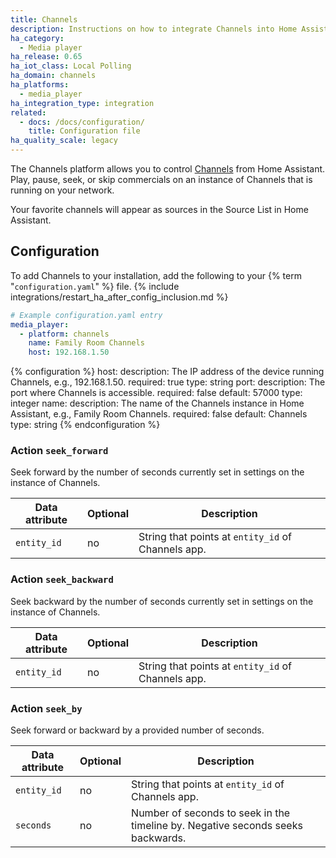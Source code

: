 ```yaml
---
title: Channels
description: Instructions on how to integrate Channels into Home Assistant.
ha_category:
  - Media player
ha_release: 0.65
ha_iot_class: Local Polling
ha_domain: channels
ha_platforms:
  - media_player
ha_integration_type: integration
related:
  - docs: /docs/configuration/
    title: Configuration file
ha_quality_scale: legacy
---
```


The Channels platform allows you to control [Channels](https://getchannels.com/) from Home Assistant. Play, pause, seek, or skip commercials on an instance of Channels that is running on your network.

Your favorite channels will appear as sources in the Source List in Home Assistant.

## Configuration

To add Channels to your installation, add the following to your {% term "`configuration.yaml`" %} file.
{% include integrations/restart_ha_after_config_inclusion.md %}

```yaml
# Example configuration.yaml entry
media_player:
  - platform: channels
    name: Family Room Channels
    host: 192.168.1.50
```

{% configuration %}
host:
  description: The IP address of the device running Channels, e.g., 192.168.1.50.
  required: true
  type: string
port:
  description: The port where Channels is accessible.
  required: false
  default: 57000
  type: integer
name:
  description: The name of the Channels instance in Home Assistant, e.g., Family Room Channels.
  required: false
  default: Channels
  type: string
{% endconfiguration %}

### Action `seek_forward`

Seek forward by the number of seconds currently set in settings on the instance of Channels.

| Data attribute | Optional | Description                                        |
| ---------------------- | -------- | -------------------------------------------------- |
| `entity_id`            | no       | String that points at `entity_id` of Channels app. |

### Action `seek_backward`

Seek backward by the number of seconds currently set in settings on the instance of Channels.

| Data attribute | Optional | Description                                        |
| ---------------------- | -------- | -------------------------------------------------- |
| `entity_id`            | no       | String that points at `entity_id` of Channels app. |

### Action `seek_by`

Seek forward or backward by a provided number of seconds.

| Data attribute | Optional | Description                                                                     |
| ---------------------- | -------- | ------------------------------------------------------------------------------- |
| `entity_id`            | no       | String that points at `entity_id` of Channels app.                              |
| `seconds`              | no       | Number of seconds to seek in the timeline by. Negative seconds seeks backwards. |
